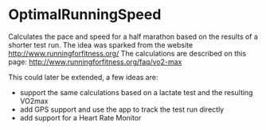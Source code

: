 # OptimalRunningSpeed
Calculates the pace and speed for a half marathon based on the results of a shorter test run.
The idea was sparked from the website http://www.runningforfitness.org/
The calculations are described on this page: http://www.runningforfitness.org/faq/vo2-max

This could later be extended, a few ideas are:
- support the same calculations based on a lactate test and the resulting VO2max
- add GPS support and use the app to track the test run directly
- add support for a Heart Rate Monitor
